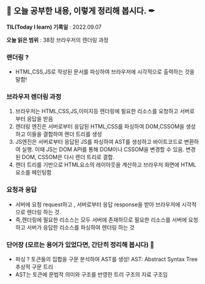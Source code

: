 ## 📕 오늘 공부한 내용, 이렇게 정리해 봅시다. ✒

**TIL(Today I learn) 기록일** : 2022.09.07

**오늘 읽은 범위** : 38장 브라우저의 렌더링 과정

### 랜더링 ?
+ HTML,CSS,JS로 작성된 문서를 파싱하여 브라우저에 시각적으로 출력하는 것을 말함!

### 브라우저 렌더링 과정
1. 브라우저는 HTML,CSS,JS,이미지등 렌더링에 필요한 리소스를 요청하고 서버로부터 응답을 받음
2. 렌더링 엔진은 서버로부터 응답된 HTML,CSS를 파싱하여 DOM,CSSOM을 생성하고 이들을 결합하여 렌더 트리를 생성
3. JS엔진은 서버로부터 응답된 JS를 파싱하여 AST를 생성하고 바이트코드로 변환하여 실행. 이때 JS는 DOM API를 통해 DOM이나 CSSOM을 변경할 수 있음. 변경된 DOM, CSSOM은 다시 렌더 트리로 결합.
4. 렌더 트리를 기반으로 HTML요소의 레이아웃을 계산하고 브라우저 화면에 HTML요소를 페인팅함

### 요청과 응답
+ 서버에 요청 request하고 , 서버로부터 응답 response을 받아 브라우저에 시각적으로 렌더링 하는 것.
+ 즉,렌더링에 필요한 리소스는 모두 서버에 존재하므로 필요한 리소스를 서버에 요청하고 서버가 응답한 리소스를 파싱하여 렌더링 하는 것


### 단어장 (모르는 용어가 있었다면, 간단히 정리해 봅시다) 🔖
+ 파싱 ? 토큰들의 집합을 구문 분석하여 AST를 생성! AST: Abstract Syntax Tree 추상적 구문 트리
+ AST는 토큰에 문법적 의미와 구조를 반영한 트리 구조의 자료 구조임
